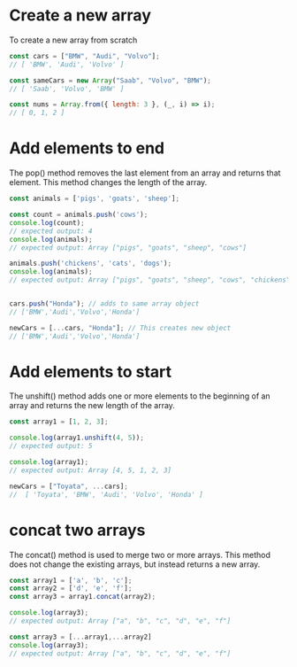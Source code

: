 # Create a new array

To create a new array from scratch

```js
const cars = ["BMW", "Audi", "Volvo"];
// [ 'BMW', 'Audi', 'Volvo' ]

const sameCars = new Array("Saab", "Volvo", "BMW");
// [ 'Saab', 'Volvo', 'BMW' ]

const nums = Array.from({ length: 3 }, (_, i) => i);
// [ 0, 1, 2 ]
```

# Add elements to end

The pop() method removes the last element from an array and returns that element. This method changes the length of the array.

```js
const animals = ['pigs', 'goats', 'sheep'];

const count = animals.push('cows');
console.log(count);
// expected output: 4
console.log(animals);
// expected output: Array ["pigs", "goats", "sheep", "cows"]

animals.push('chickens', 'cats', 'dogs');
console.log(animals);
// expected output: Array ["pigs", "goats", "sheep", "cows", "chickens", "cats", "dogs"]


cars.push("Honda"); // adds to same array object
// ['BMW','Audi','Volvo','Honda']

newCars = [...cars, "Honda"]; // This creates new object
// ['BMW','Audi','Volvo','Honda']
```

# Add elements to start

The unshift() method adds one or more elements to the beginning of an array and returns the new length of the array.

```js
const array1 = [1, 2, 3];

console.log(array1.unshift(4, 5));
// expected output: 5

console.log(array1);
// expected output: Array [4, 5, 1, 2, 3]

newCars = ["Toyata", ...cars];
//  [ 'Toyata', 'BMW', 'Audi', 'Volvo', 'Honda' ]

```
# concat two arrays
The concat() method is used to merge two or more arrays. This method does not change the existing arrays, but instead returns a new array.

```js
const array1 = ['a', 'b', 'c'];
const array2 = ['d', 'e', 'f'];
const array3 = array1.concat(array2);

console.log(array3);
// expected output: Array ["a", "b", "c", "d", "e", "f"]

const array3 = [...array1,...array2]
console.log(array3);
// expected output: Array ["a", "b", "c", "d", "e", "f"]

```
